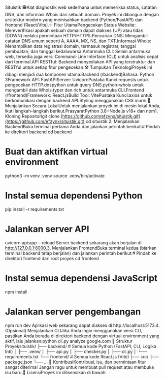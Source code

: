 Situistik 🕵️Alat diagnostik web sederhana untuk memeriksa status, catatan DNS, dan informasi Whois dari sebuah domain. Proyek ini dibangun dengan arsitektur modern yang memisahkan backend (Python/FastAPI) dan frontend (React/Vite).✨ Fitur UtamaPengecekan Status Website: Memverifikasi apakah sebuah domain dapat diakses (UP) atau tidak (DOWN) melalui permintaan HTTP/HTTPS.Pencarian DNS: Mengambil catatan DNS umum seperti A, AAAA, MX, NS, dan TXT.Informasi Whois: Menampilkan data registrasi domain, termasuk registrar, tanggal pembuatan, dan tanggal kedaluwarsa.Antarmuka CLI: Selain antarmuka web, tersedia juga versi Command-Line Interface (CLI) untuk analisis cepat dari terminal.API RESTful: Backend menyediakan API yang terstruktur dan RESTful untuk setiap fitur pengecekan.🛠️ Tumpukan TeknologiProyek ini dibagi menjadi dua komponen utama:Backend (/backend)Bahasa: Python 3Framework API: FastAPIServer: UvicornPustaka Kunci:requests untuk pengecekan HTTP.dnspython untuk query DNS.python-whois untuk mengambil data Whois.typer dan rich untuk antarmuka CLI.Frontend (/frontend)Framework: React.jsBuild Tool: VitePustaka Kunci:axios untuk berkomunikasi dengan backend API.Styling menggunakan CSS murni.🚀 Menjalankan Secara LokalUntuk menjalankan proyek ini di mesin lokal Anda, ikuti langkah-langkah berikut.PrasyaratPython 3.8+Node.js v18+ dan npm1. Kloning Repositorigit clone [https://github.com/efzynx/situistik.git](https://github.com/efzynx/situistik.git)
cd situistik
2. Menjalankan BackendBuka terminal pertama Anda dan jalankan perintah berikut:# Pindah ke direktori backend
cd backend

# Buat dan aktifkan virtual environment
python3 -m venv .venv
source .venv/bin/activate

# Instal semua dependensi Python
pip install -r requirements.txt

# Jalankan server API
uvicorn api:app --reload
Server backend sekarang akan berjalan di http://127.0.0.1:8000.3. Menjalankan FrontendBuka terminal kedua (biarkan terminal backend tetap berjalan) dan jalankan perintah berikut:# Pindah ke direktori frontend dari root proyek
cd frontend

# Instal semua dependensi JavaScript
npm install

# Jalankan server pengembangan
npm run dev
Aplikasi web sekarang dapat diakses di http://localhost:5173.4. (Opsional) Menjalankan CLIJika Anda ingin menggunakan versi CLI, pastikan Anda berada di direktori backend dengan virtual environment yang aktif, lalu jalankan:python cli.py analyze google.com
📂 Struktur Proyeksituistik/
├── backend/        # Semua kode Python (FastAPI, CLI, Logika Inti)
│   ├── .venv/
│   ├── api.py
│   ├── checker.py
│   ├── cli.py
│   └── requirements.txt
└── frontend/       # Semua kode React.js (Vite)
    ├── src/
    ├── package.json
    └── ...
🤝 KontribusiKontribusi, isu, dan permintaan fitur sangat diterima! Jangan ragu untuk membuat pull request atau membuka isu baru.📜 LisensiProyek ini dilisensikan di bawah